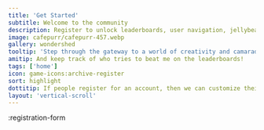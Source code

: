 ```yaml
---
title: 'Get Started'
subtitle: Welcome to the community
description: Register to unlock leaderboards, user navigation, jellybean tracking, art collection, prompt retention, and more!
image: cafepurr/cafepurr-457.webp
gallery: wondershed
tooltip: 'Step through the gateway to a world of creativity and camaraderie!'
amitip: And keep track of who tries to beat me on the leaderboards!
tags: ['home']
icon: game-icons:archive-register
sort: highlight
dottitip: If people register for an account, then we can customize their experience.
layout: 'vertical-scroll'
---
```


:registration-form
